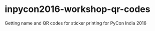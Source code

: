 # inpycon2016-workshop-qr-codes
Getting name and QR codes for sticker printing for PyCon India 2016
